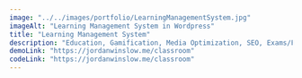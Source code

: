 ```yaml
---
image: "../../images/portfolio/LearningManagementSystem.jpg"
imageAlt: "Learning Management System in Wordpress"
title: "Learning Management System"
description: "Education, Gamification, Media Optimization, SEO, Exams/Forms, Wordpress"
demoLink: "https://jordanwinslow.me/classroom"
codeLink: "https://jordanwinslow.me/classroom"
---
```

